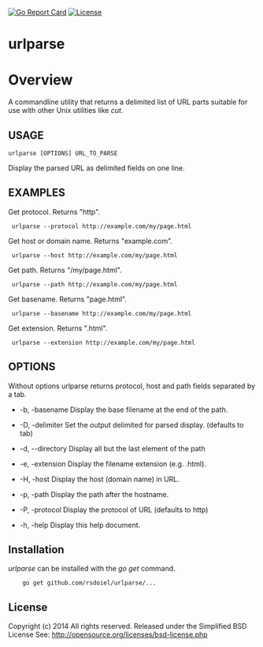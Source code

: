 
[![Go Report Card](http://goreportcard.com/badge/rsdoiel/urlparse)](http://goreportcard.com/report/rsdoiel/urlparse)
[![License](https://img.shields.io/badge/License-BSD%203--Clause-blue.svg)](https://opensource.org/licenses/BSD-3-Clause)

# urlparse

# Overview

A commandline utility that returns a delimited list of URL parts suitable
for use with other Unix utilities like _cut_.

## USAGE 

    urlparse [OPTIONS] URL_TO_PARSE

Display the parsed URL as delimited fields on one line.

## EXAMPLES


Get protocol. Returns "http".
 
     urlparse --protocol http://example.com/my/page.html


Get host or domain name.  Returns "example.com".
 
     urlparse --host http://example.com/my/page.html


Get path. Returns "/my/page.html".
 
     urlparse --path http://example.com/my/page.html


Get basename. Returns "page.html".
 
     urlparse --basename http://example.com/my/page.html


Get extension. Returns ".html".
 
     urlparse --extension http://example.com/my/page.html


## OPTIONS

Without options urlparse returns protocol, host and path fields 
separated by a tab.

+  -b, -basename	Display the base filename at the end of the path.
+  -D, -delimiter	Set the output delimited for parsed display. (defaults to tab)
+  -d, --directory    Display all but the last element of the path
+  -e, -extension	Display the filename extension (e.g. .html).
+  -H, -host	Display the host (domain name) in URL.
+  -p, -path	Display the path after the hostname.
+  -P, -protocol	Display the protocol of URL (defaults to http)

+  -h, -help	Display this help document.

## Installation

_urlparse_ can be installed with the *go get* command.

```
    go get github.com/rsdoiel/urlparse/...
```


## License

Copyright (c) 2014 All rights reserved.
Released under the Simplified BSD License
See: http://opensource.org/licenses/bsd-license.php 

